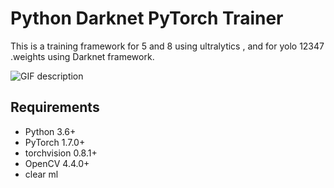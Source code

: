 # Python Darknet PyTorch Trainer

This is a training framework for 5 and 8 using ultralytics , and for yolo 12347 .weights using  Darknet framework.

![GIF description](path/to/animated_gif)

## Requirements

- Python 3.6+
- PyTorch 1.7.0+
- torchvision 0.8.1+
- OpenCV 4.4.0+
- clear ml
